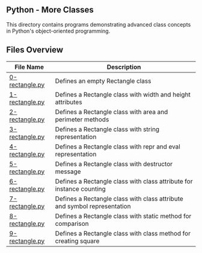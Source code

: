## Python - More Classes

This directory contains programs demonstrating advanced class concepts in Python's object-oriented programming.

## Files Overview

| File Name | Description |
|-----------|-------------|
| [0-rectangle.py](0-rectangle.py) | Defines an empty Rectangle class |
| [1-rectangle.py](1-rectangle.py) | Defines a Rectangle class with width and height attributes |
| [2-rectangle.py](2-rectangle.py) | Defines a Rectangle class with area and perimeter methods |
| [3-rectangle.py](3-rectangle.py) | Defines a Rectangle class with string representation |
| [4-rectangle.py](4-rectangle.py) | Defines a Rectangle class with repr and eval representation |
| [5-rectangle.py](5-rectangle.py) | Defines a Rectangle class with destructor message |
| [6-rectangle.py](6-rectangle.py) | Defines a Rectangle class with class attribute for instance counting |
| [7-rectangle.py](7-rectangle.py) | Defines a Rectangle class with class attribute and symbol representation |
| [8-rectangle.py](8-rectangle.py) | Defines a Rectangle class with static method for comparison |
| [9-rectangle.py](9-rectangle.py) | Defines a Rectangle class with class method for creating square |
